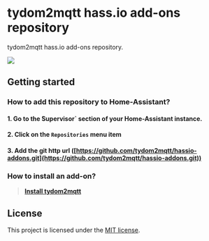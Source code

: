 # tydom2mqtt hass.io add-ons repository

tydom2mqtt hass.io add-ons repository.

![](https://github.com/tydom2mqtt/tydom2mqtt/raw/master/docs/tydom2mqtt_logo_250.png)

## Getting started

### How to add this repository to Home-Assistant?

#### 1. Go to the ̀Supervisor` section of your Home-Assistant instance.

#### 2. Click on the `Repositories` menu item

#### 3. Add the git http url ([https://github.com/tydom2mqtt/hassio-addons.git](https://github.com/tydom2mqtt/hassio-addons.git))

### How to install an add-on?

> [**Install tydom2mqtt**](tydom2mqtt/README.md)

## License
This project is licensed under the [MIT license](https://github.com/tydom2mqtt/hassio-addons/blob/master/LICENSE).
